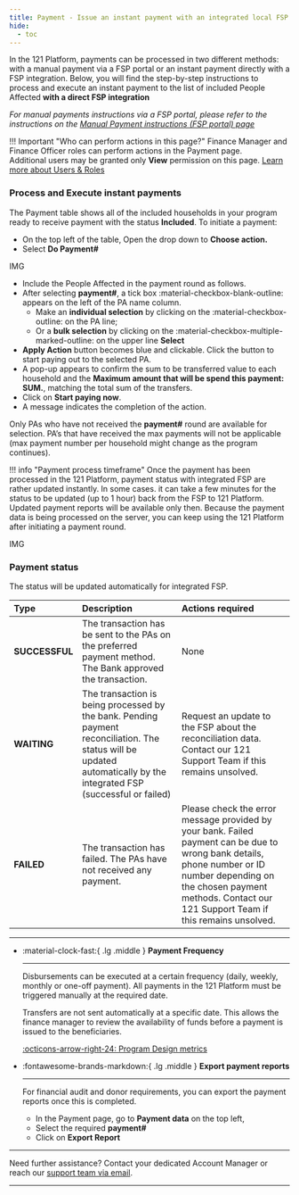 ```yaml
---
title: Payment - Issue an instant payment with an integrated local FSP
hide:
  - toc
---
```


In the 121 Platform, payments can be processed in two different methods: with a manual payment via a FSP portal or an instant payment directly with a FSP integration. Below, you will find the step-by-step instructions to process and execute an instant payment to the list of included People Affected **with a direct FSP integration**

*For manual payments instructions via a FSP portal, please refer to the instructions on the [Manual Payment instructions (FSP portal) page](./issue-payment-fsp-portal.md)*

!!! Important "Who can perform actions in this page?"
    Finance Manager and Finance Officer roles can perform actions in the Payment page.  
    Additional users may be granted only **View** permission on this page. [Learn more about Users & Roles](../users/users-roles-page.md)

### Process and Execute instant payments

The Payment table shows all of the included households in your program ready to receive payment with the status **Included**.
To initiate a payment:

- On the top left of the table, Open the drop down to **Choose action.**
- Select  **Do Payment#**

IMG

- Include the People Affected in the payment round as follows.
- After selecting **payment#**, a tick box :material-checkbox-blank-outline: appears on the left of the PA name column.
  - Make an **individual selection** by clicking on the :material-checkbox-outline: on the PA line;
  - Or a **bulk selection** by clicking on the :material-checkbox-multiple-marked-outline: on the upper line **Select**
- **Apply Action** button becomes blue and clickable. Click the button to start paying out to the selected PA.
- A pop-up appears to confirm the sum to be transferred value to each household and the **Maximum amount that will be spend this payment: SUM.**, matching the total sum of the transfers.
- Click on **Start paying now**.
- A message indicates the completion of the action.

Only PAs who have not received the **payment#** round are available for selection. PA’s that have received the max payments will not be applicable (max payment number per household might change as the program continues).

!!! info "Payment process timeframe"
    Once the payment has been processed in the 121 Platform, payment status with integrated FSP are rather updated instantly. In some cases. it can take a few minutes for the status to be updated (up to 1 hour) back from the FSP to 121 Platform. Updated payment reports will be available only then.
    Because the payment data is being processed on the server, you can keep using the 121 Platform after initiating a payment round.

IMG

### Payment status

The status will be updated automatically for integrated FSP.

| Type | Description | Actions required |
| :---- | :----------- | :----------  |
| **SUCCESSFUL** | The transaction has be sent to the PAs on the preferred payment method. The Bank approved the transaction.| None |
| **WAITING** | The transaction is being processed by the bank. Pending payment reconciliation. The status will be updated automatically by the integrated FSP (successful or failed) | Request an update to the FSP about the reconciliation data. Contact our 121 Support Team if this remains unsolved.|
| **FAILED** | The transaction has failed. The PAs have not received any payment.| Please check the error message provided by your bank. Failed payment can be due to wrong bank details, phone number or ID number depending on the chosen payment methods. Contact our 121 Support Team if this remains unsolved.|


---

<div class="grid cards" markdown>

- :material-clock-fast:{ .lg .middle } __Payment Frequency__

    ---

    Disbursements can be executed at a certain frequency (daily, weekly, monthly or one-off payment). All payments in the 121 Platform must be triggered manually at the required date.

    Transfers are not sent automatically at a specific date. This allows the finance manager to review the availability of funds before a payment is issued to the beneficiaries.

    [:octicons-arrow-right-24: Program Design metrics](../design/read-change-design-details.md)

- :fontawesome-brands-markdown:{ .lg .middle } __Export payment reports__

    ---

    For financial audit and donor requirements, you can export the payment reports once this is completed.

    - In the Payment page, go to **Payment data** on the top left,
    - Select the required **payment#**
    - Click on **Export Report**


</div>

___
Need further assistance? Contact your dedicated Account Manager or reach our [support team via email](mailto:support@121.global).
___

